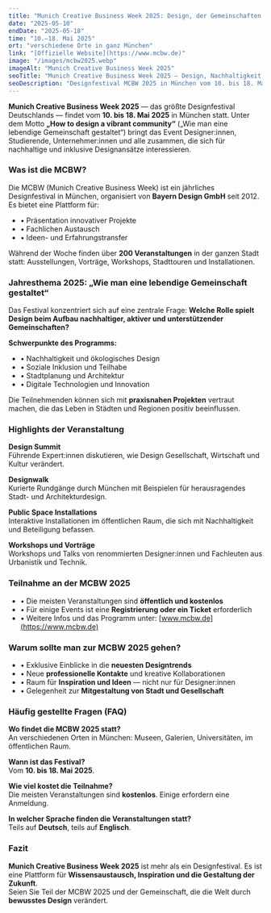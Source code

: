 ```yaml
---
title: "Munich Creative Business Week 2025: Design, der Gemeinschaften verbindet"
date: "2025-05-10"
endDate: "2025-05-18"
time: "10.–18. Mai 2025"
ort: "verschiedene Orte in ganz München"
link: "[Offizielle Website](https://www.mcbw.de)"
image: "/images/mcbw2025.webp"
imageAlt: "Munich Creative Business Week 2025"
seoTitle: "Munich Creative Business Week 2025 — Design, Nachhaltigkeit und Innovation"
seoDescription: "Designfestival MCBW 2025 in München vom 10. bis 18. Mai: Ausstellungen, Vorträge, Workshops und Installationen im Stadtraum."
---
```


**Munich Creative Business Week 2025** — das größte Designfestival Deutschlands — findet vom **10. bis 18. Mai 2025** in München statt. Unter dem Motto **„How to design a vibrant community“** („Wie man eine lebendige Gemeinschaft gestaltet“) bringt das Event Designer:innen, Studierende, Unternehmer:innen und alle zusammen, die sich für nachhaltige und inklusive Designansätze interessieren.

### Was ist die MCBW?
Die MCBW (Munich Creative Business Week) ist ein jährliches Designfestival in München, organisiert von **Bayern Design GmbH** seit 2012. Es bietet eine Plattform für:

- • Präsentation innovativer Projekte
- • Fachlichen Austausch
- • Ideen- und Erfahrungstransfer

Während der Woche finden über **200 Veranstaltungen** in der ganzen Stadt statt: Ausstellungen, Vorträge, Workshops, Stadttouren und Installationen.

### Jahresthema 2025: „Wie man eine lebendige Gemeinschaft gestaltet“
Das Festival konzentriert sich auf eine zentrale Frage: **Welche Rolle spielt Design beim Aufbau nachhaltiger, aktiver und unterstützender Gemeinschaften?**

**Schwerpunkte des Programms:**
- • Nachhaltigkeit und ökologisches Design
- • Soziale Inklusion und Teilhabe
- • Stadtplanung und Architektur
- • Digitale Technologien und Innovation

Die Teilnehmenden können sich mit **praxisnahen Projekten** vertraut machen, die das Leben in Städten und Regionen positiv beeinflussen.

### Highlights der Veranstaltung
**Design Summit**  
Führende Expert:innen diskutieren, wie Design Gesellschaft, Wirtschaft und Kultur verändert.

**Designwalk**  
Kurierte Rundgänge durch München mit Beispielen für herausragendes Stadt- und Architekturdesign.

**Public Space Installations**  
Interaktive Installationen im öffentlichen Raum, die sich mit Nachhaltigkeit und Beteiligung befassen.

**Workshops und Vorträge**  
Workshops und Talks von renommierten Designer:innen und Fachleuten aus Urbanistik und Technik.

### Teilnahme an der MCBW 2025
- • Die meisten Veranstaltungen sind **öffentlich und kostenlos**
- • Für einige Events ist eine **Registrierung oder ein Ticket** erforderlich
- • Weitere Infos und das Programm unter: [www.mcbw.de](https://www.mcbw.de)

### Warum sollte man zur MCBW 2025 gehen?
- • Exklusive Einblicke in die **neuesten Designtrends**
- • Neue **professionelle Kontakte** und kreative Kollaborationen
- • Raum für **Inspiration und Ideen** — nicht nur für Designer:innen
- • Gelegenheit zur **Mitgestaltung von Stadt und Gesellschaft**

### Häufig gestellte Fragen (FAQ)
**Wo findet die MCBW 2025 statt?**  
An verschiedenen Orten in München: Museen, Galerien, Universitäten, im öffentlichen Raum.

**Wann ist das Festival?**  
Vom **10. bis 18. Mai 2025**.

**Wie viel kostet die Teilnahme?**  
Die meisten Veranstaltungen sind **kostenlos**. Einige erfordern eine Anmeldung.

**In welcher Sprache finden die Veranstaltungen statt?**  
Teils auf **Deutsch**, teils auf **Englisch**.

### Fazit
**Munich Creative Business Week 2025** ist mehr als ein Designfestival. Es ist eine Plattform für **Wissensaustausch, Inspiration und die Gestaltung der Zukunft**.  
Seien Sie Teil der MCBW 2025 und der Gemeinschaft, die die Welt durch **bewusstes Design** verändert.
